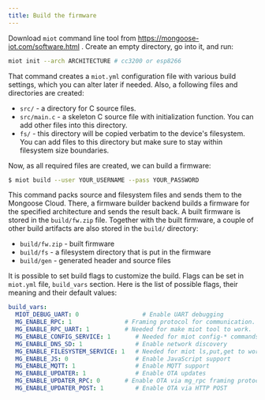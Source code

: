 ```yaml
---
title: Build the firmware
---
```


Download `miot` command line tool from https://mongoose-iot.com/software.html .
Create an empty directory, go into it, and run:

```bash
miot init --arch ARCHITECTURE # cc3200 or esp8266
```

That command creates a `miot.yml` configuration file with various
build settings, which you can alter later if needed. Also, a following
files and directories are created:

  - `src/`  - a directory for C source files.
  - `src/main.c` - a skeleton C source file with initialization function. You
    can add other files into this directory.
  - `fs/` - this directory will be copied verbatim to the device's
    filesystem. You can add files to this directory but make sure to stay
    within filesystem size boundaries.

Now, as all required files are created, we can build a firmware:

```sh
$ miot build --user YOUR_USERNAME --pass YOUR_PASSWORD
```

This command packs source and filesystem files and sends them to the
Mongoose Cloud. There, a firmware builder backend builds
a firmware for the specified architecture and sends the result back.
A built firmware is stored in
the `build/fw.zip` file. Together with the built firmware, a couple of
other build artifacts are also stored in the `build/` directory:

- `build/fw.zip` - built firmware
- `build/fs` - a filesystem directory that is put in the firmware
- `build/gen` - generated header and source files

It is possible to set build flags to customize the build. Flags can be set
in `miot.yml` file, `build_vars` section. Here is the list of possible
flags, their meaning and their default values:

```yml
build_vars:
  MIOT_DEBUG_UART: 0                  # Enable UART debugging
  MG_ENABLE_RPC: 1               # Framing protocol for communication.
  MG_ENABLE_RPC_UART: 1          # Needed for make miot tool to work.
  MG_ENABLE_CONFIG_SERVICE: 1       # Needed for miot config-* commands to work
  MG_ENABLE_DNS_SD: 1               # Enable network discovery
  MG_ENABLE_FILESYSTEM_SERVICE: 1   # Needed for miot ls,put,get to work
  MG_ENABLE_JS: 0                   # Enable JavaScript support
  MG_ENABLE_MQTT: 1                 # Enable MQTT support
  MG_ENABLE_UPDATER: 1              # Enable OTA updates
  MG_ENABLE_UPDATER_RPC: 0       # Enable OTA via mg_rpc framing protocol
  MG_ENABLE_UPDATER_POST: 1         # Enable OTA via HTTP POST
```
